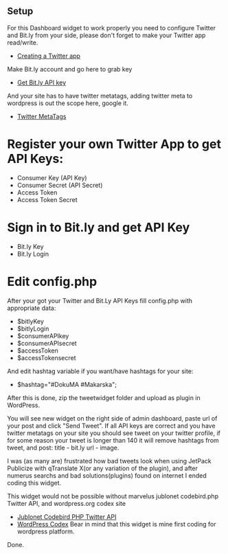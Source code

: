 ## Setup
For this Dashboard widget to work properly you need to configure Twitter and Bit.ly from your side, please don't forget to make your Twitter app read/write.

* [Creating a Twitter app](https://github.com/twitter/ospriet/wiki/Creating-a-Twitter-app)

Make Bit.ly account and go here to grab key

* [Get Bit.ly API key](https://bitly.com/a/your_api_key)

And your site has to have twitter metatags, adding twitter meta to wordpress is out the scope here, google it.

* [Twitter MetaTags](https://dev.twitter.com/cards/types/summary)

# Register your own Twitter App to get API Keys:
- Consumer Key (API Key)			
- Consumer Secret (API Secret)
- Access Token
- Access Token Secret

# Sign in to Bit.ly and get API Key
- Bit.ly Key
- Bit.ly Login

# Edit config.php
After your got your Twitter and Bit.Ly API Keys fill config.php with appropriate data:

- $bitlyKey
- $bitlyLogin
- $consumerAPIkey
- $consumerAPIsecret
- $accessToken
- $accessTokensecret

And edit hashtag variable if you want/have hashtags for your site:

- $hashtag="#DokuMA #Makarska";

After this is done, zip the tweetwidget folder and upload as plugin in WordPress.

You will see new widget on the right side of admin dashboard, paste url of your post and click "Send Tweet".
If all API keys are correct and you have twitter metatags on your site you should see tweet on your twitter profile, if for some reason your tweet is longer than 140 it will remove hashtags from tweet, and post: title - bit.ly url - image.

I was (as many are) frustrated how bad tweets look when using JetPack Publicize with qTranslate X(or any variation of the plugin), and after numerus searchs and bad solutions(plugins) found on internet I ended coding this widget.

This widget would not be possible without marvelus jublonet codebird.php Twitter API, and wordpress.org codex site
* [Jublonet Codebird PHP Twitter API ](https://github.com/jublonet/codebird-php)
* [WordPress Codex](https://codex.wordpress.org)
Bear in mind that this widget is mine first coding for wordpress platform.

Done.

